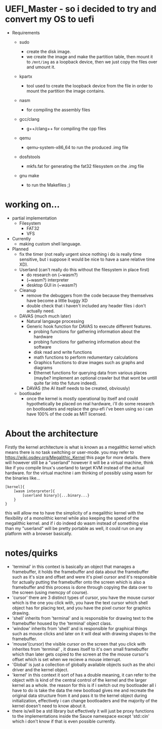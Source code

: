 # UEFI_Master - so i decided to try and convert my OS to uefi

- Requirements
	- sudo
		- create the disk image.
		- we create the image and make the partition table, then mount it to `/mnt/img` as a loopback device, then we just copy the files over and umount it.
	- kpartx
		- tool used to create the loopback device from the file in order to mount the partition the image contains.
	
	- nasm
		- for compiling the assembly files
	- gcc/clang
		- g++/clang++ for compiling the cpp files
	- qemu
		- qemu-system-x86_64 to run the produced .img file
	- dosfstools
		- mkfs.fat for generating the fat32 filesystem on the .img file
	- gnu make
		- to run the Makefiles ;)

# working on...
- partial implementation
	- Filesystem
		- FAT32
		- VFS
- Currently
	- making custom shell language.
- Planned
    - fix the timer (not really urgent since nothing i do is really time sensitive, but i suppose it would be nice to have a sane relative time XD).
	- Userland (can't really do this without the filesystem in place first)
		- do research on (~wasm?)
		- (~wasm?) interpreter
		- desktop GUI in (~wasm?)
	- Cleanup
		- remove the debuggers from the code because they themselves have become a little buggy XD
		- double check that i haven't included any header files i don't actually need.
	- DAVAS (much much later)
		- Natural langauge processing
		- Generic hook function for DAVAS to execute different features.
			- probing functions for gathering information about the hardware
			- probing functions for gathering information about the software
			- disk read and write functions
			- math functions to perform redumentary calculations
			- Graphics functions to draw images such as graphs and diagrams
			- Ethernet functions for querying data from various places (maybe? implement an optional crawler but that wont be untill quite far into the future indeed). 
		- DAVAS (the AI itself needs to be created, obviously)
	- bootloader
		- once the kernel is mostly operational by itself and could hypothetically be placed on real hardware, i'll do some research on bootloaders and replace the gnu-efi i've been using so i can have 100% of the code as MIT licensed.
	
# About the architecture

Firstly the kernel architecture is what is known as a megalithic kernel which means there is no task switching or user-mode.
you may refer to https://wiki.osdev.org/Megalithic_Kernel this page for more details.
there will however still be a "userland" however it will be a virtual machine, think like if you compile linux's userland to target KVM instead of the actual hardware.
for the virtual machine i am thinking of possibly using wasm for the binaries like...


```
[kernel]{
	[wasm interpreter]{
		[userland binary]{...binary...}
	}
}
```

this will allow me to have the simplicity of a megalithic kernel with the flexibility of a monolithic kernel while also keeping the speed of the megalithic kernel. and if i do indeed do wasm instead of something else than my "userland" will be pretty portable as well,  it could run on any platform with a browser basically.

# notes/quirks
- 'terminal' in this context is basically an object that manages a framebuffer, it holds the framebuffer and data about the framebuffer such as it's size and offset and were it's pixel cursor and it's responsible for actually putting the framebuffer onto the screen which is also a framebuffer and this process is done through copying the data over to the screen (using memcpy of course).
- 'cursor' there are 3 distinct types of cursor, you have the mouse cursor which is the one you click with, you have the text cursor which shell object has for placing text, and you have the pixel cursor for graphics drawing.
- 'shell' inherits from 'terminal' and is responsible for drawing text to the framebuffer housed by the 'terminal' object class.
- 'window' inherits from 'shell' and is responsible for graphical things such as mouse clicks and later on it will deal with drawing shapes to the framebuffer.
- 'mouse'(cursor) the visible cursor on the screen that you click with inherites from 'terminal' , it draws itself to it's own small framebuffer which than later gets copied to the screen at the the mouse cursor's offset which is set when we recieve a mouse interrupt.
- 'Global' is just a collection of globally available objects such as the ahci driver and the kernel object.
- 'kernel' in this context it sort of has a double meaning, it can refer to the object with is kind of the central control of the kernel and the larger kernel as a whole. the reason for this is if i switch out my bootloader all i have to do is take the data the new bootload gives me and recreate the original data structure from it and pass it to the kernel object during initialization, effectively i can change bootloaders and the majority of the kernel doesn't need to know about it.
- there is/will be a std library but effectively it will just be proxy functions to the implementations inside the Sauce namespace except 'std::cin' which i don't know if that is even possible currently.